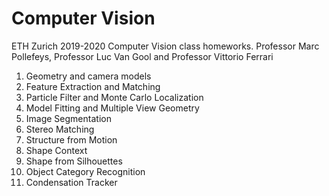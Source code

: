 # Computer Vision
ETH Zurich 2019-2020 Computer Vision class homeworks.
Professor Marc Pollefeys, Professor Luc Van Gool and Professor Vittorio Ferrari

1. Geometry and camera models
2. Feature Extraction and Matching
3. Particle Filter and Monte Carlo Localization	
4. Model Fitting and Multiple View Geometry	
5. Image Segmentation
6. Stereo Matching	
7. Structure from Motion	
8. Shape Context	
9. Shape from Silhouettes
10. Object Category Recognition	
11. Condensation Tracker	



